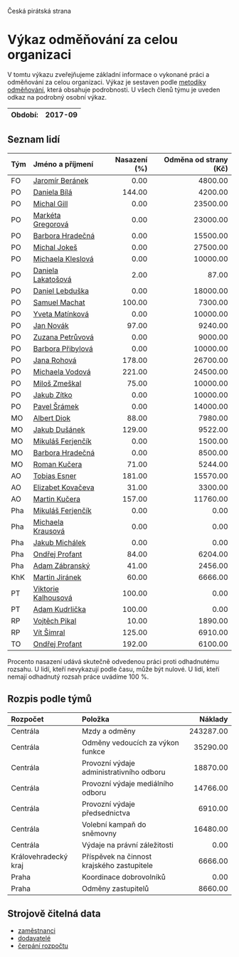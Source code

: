 Česká pirátská strana

Výkaz odměňování za celou organizaci
===========================

V tomtu výkazu zveřejňujeme základní informace o vykonané práci a odměňování
za celou organizaci. Výkaz je sestaven podle [metodiky odměňování][metodika],
která obsahuje podrobnosti. U všech členů týmu je uveden odkaz na podrobný osobní výkaz.

Období:                  | 2017-09
-----------------------  | --------------------


Seznam lidí
--------------

| Tým   | Jméno a příjmení                                                  |   Nasazení (%) |   Odměna od strany (Kč) |
|:------|:------------------------------------------------------------------|---------------:|------------------------:|
| FO    | [Jaromír Beránek](../../tymy/FO/2017/09/jaromir-beranek/)         |           0.00 |                 4800.00 |
| PO    | [Daniela Bílá](../../tymy/PO/2017/09/daniela-bila/)               |         144.00 |                 4200.00 |
| PO    | [Michal Gill](../../tymy/PO/2017/09/michal-gill/)                 |           0.00 |                23500.00 |
| PO    | [Markéta Gregorová](../../tymy/PO/2017/09/marketa-gregorova/)     |           0.00 |                23000.00 |
| PO    | [Barbora Hradečná](../../tymy/PO/2017/09/barbora-hradecna/)       |           0.00 |                15500.00 |
| PO    | [Michal Jokeš](../../tymy/PO/2017/09/michal-jokes/)               |           0.00 |                27500.00 |
| PO    | [Michaela Kleslová](../../tymy/PO/2017/09/michaela-kleslova/)     |           0.00 |                10000.00 |
| PO    | [Daniela Lakatošová](../../tymy/PO/2017/09/daniela-lakatosova/)   |           2.00 |                   87.00 |
| PO    | [Daniel Lebduška](../../tymy/PO/2017/09/daniel-lebduska/)         |           0.00 |                18000.00 |
| PO    | [Samuel Machat](../../tymy/PO/2017/09/samuel-machat/)             |         100.00 |                 7300.00 |
| PO    | [Yveta Matínková](../../tymy/PO/2017/09/yveta-matinkova/)         |           0.00 |                10000.00 |
| PO    | [Jan Novák](../../tymy/PO/2017/09/jan-novak/)                     |          97.00 |                 9240.00 |
| PO    | [Zuzana Petrůvová](../../tymy/PO/2017/09/zuzana-petruvova/)       |           0.00 |                 9000.00 |
| PO    | [Barbora Přibylová](../../tymy/PO/2017/09/barbora-pribylova/)     |           0.00 |                10000.00 |
| PO    | [Jana Rohová](../../tymy/PO/2017/09/jana-rohova/)                 |         178.00 |                26700.00 |
| PO    | [Michaela Vodová](../../tymy/PO/2017/09/michaela-vodova/)         |         221.00 |                24500.00 |
| PO    | [Miloš Zmeškal](../../tymy/PO/2017/09/milos-zmeskal/)             |          75.00 |                10000.00 |
| PO    | [Jakub Zítko](../../tymy/PO/2017/09/jakub-zitko/)                 |           0.00 |                10000.00 |
| PO    | [Pavel Šrámek](../../tymy/PO/2017/09/pavel-sramek/)               |           0.00 |                14000.00 |
| MO    | [Albert Diok](../../tymy/MO/2017/09/albert-diok/)                 |          88.00 |                 7980.00 |
| MO    | [Jakub Dušánek](../../tymy/MO/2017/09/jakub-dusanek/)             |         129.00 |                 9522.00 |
| MO    | [Mikuláš Ferjenčík](../../tymy/MO/2017/09/mikulas-ferjencik/)     |           0.00 |                 1500.00 |
| MO    | [Barbora Hradečná](../../tymy/MO/2017/09/barbora-hradecna/)       |           0.00 |                 8500.00 |
| MO    | [Roman Kučera](../../tymy/MO/2017/09/roman-kucera/)               |          71.00 |                 5244.00 |
| AO    | [Tobias Esner](../../tymy/AO/2017/09/tobias-esner/)               |         181.00 |                15570.00 |
| AO    | [Elizabet Kovačeva](../../tymy/AO/2017/09/elizabet-kovaceva/)     |          31.00 |                 3300.00 |
| AO    | [Martin Kučera](../../tymy/AO/2017/09/martin-kucera/)             |         157.00 |                11760.00 |
| Pha   | [Mikuláš Ferjenčík](../../tymy/Pha/2017/09/mikulas-ferjencik/)    |           0.00 |                    0.00 |
| Pha   | [Michaela Krausová](../../tymy/Pha/2017/09/michaela-krausova/)    |           0.00 |                    0.00 |
| Pha   | [Jakub Michálek](../../tymy/Pha/2017/09/jakub-michalek/)          |           0.00 |                    0.00 |
| Pha   | [Ondřej Profant](../../tymy/Pha/2017/09/ondrej-profant/)          |          84.00 |                 6204.00 |
| Pha   | [Adam Zábranský](../../tymy/Pha/2017/09/adam-zabransky/)          |          41.00 |                 2456.00 |
| KhK   | [Martin Jiránek](../../tymy/KhK/2017/09/martin-jiranek/)          |          60.00 |                 6666.00 |
| PT    | [Viktorie Kalhousová](../../tymy/PT/2017/09/viktorie-kalhousova/) |         100.00 |                    0.00 |
| PT    | [Adam Kudrlička](../../tymy/PT/2017/09/adam-kudrlicka/)           |         100.00 |                    0.00 |
| RP    | [Vojtěch Pikal](../../tymy/RP/2017/09/vojtech-pikal/)             |          10.00 |                 1890.00 |
| RP    | [Vít Šimral](../../tymy/RP/2017/09/vit-simral/)                   |         125.00 |                 6910.00 |
| TO    | [Ondřej Profant](../../tymy/TO/2017/09/ondrej-profant/)           |         192.00 |                 6100.00 |

Procento nasazení udává skutečně odvedenou práci proti odhadnutému rozsahu. 
U lidí, kteří nevykazují podle času, může být nulové. U lidí, kteří nemají odhadnutý rozsah
práce uvádíme 100 %.

Rozpis podle týmů
-----------------

| Rozpočet             | Položka                                    |   Náklady |
|:---------------------|:-------------------------------------------|----------:|
| Centrála             | Mzdy a odměny                              | 243287.00 |
| Centrála             | Odměny vedoucích za výkon funkce           |  35290.00 |
| Centrála             | Provozní výdaje administrativního odboru   |  18870.00 |
| Centrála             | Provozní výdaje mediálního odboru          |  14766.00 |
| Centrála             | Provozní výdaje předsednictva              |   6910.00 |
| Centrála             | Volební kampaň do sněmovny                 |  16480.00 |
| Centrála             | Výdaje na právní záležitosti               |      0.00 |
| Královehradecký kraj | Příspěvek na činnost krajského zastupitele |   6666.00 |
| Praha                | Koordinace dobrovolníků                    |      0.00 |
| Praha                | Odměny zastupitelů                         |   8660.00 |

Strojově čitelná data
-------------------

* [zaměstnanci](zamestnanci.tsv)
* [dodavatelé](dodavatele.tsv)
* [čerpání rozpočtu](cerpani_rozpoctu.tsv)

[metodika]: https://redmine.pirati.cz/projects/po/wiki/Odmenovani
